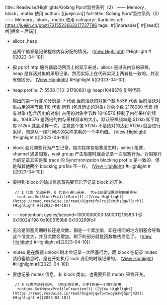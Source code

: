 title:: Readwise/Highlights/Golang Pprof监控系列（2） —— Memory，block，mutex 使用
author:: [[juejin.cn]]
full-title:: Golang Pprof监控系列（2） —— Memory，block，mutex 使用
category:: #articles
url:: https://juejin.cn/post/7215523663217737786
tags:: #[[inoreader]] #[[read]] #[[掘金 - 后端]]
- allocs ,heap
  
  这两个值都是记录程序内存分配的情况。 ([View Highlight](https://read.readwise.io/read/01gxmhr7k4ge77za9tarhkyv4e)) #Highlight #[[2023-04-10]]
- 按 pprof http 服务器启动网页上的显示来说，allocs 是过去内存的采样，heap 是存活对象的采用记录，然而实际上在代码实现上两者是一致的。并没有做区分。 ([View Highlight](https://read.readwise.io/read/01gxmhrmw7nq92jwpv0bk82j50)) #Highlight #[[2023-04-10]]
- heap profile: 7: 5536 [110: 2178080] @ heap/1048576
    复制代码
  
  输出的第一行含义分别是: 7 代表 当前活跃的对象个数 5536 代表 当前活跃对象占用的字节数 110 代表 所有 (包含历史的对象) 对象个数 2178080 代表 所有对象 (包含历史的对象) 占用的对象字节数 1048576 控制了内存采样的频率，1048576 是两倍的内存采样频率的大小，默认采样频率是 512kb 即平均每 512kb 就会采样一次，注意这个值 512kb 不是绝对的达到 512kb 就会进行采样，而是从一段时间内的采样来看的一个平均值。 ([View Highlight](https://read.readwise.io/read/01gxmjd4gdsks4km3eh8fa3ayt)) #Highlight #[[2023-04-10]]
- block 会对哪些行为产生记录，每次程序锁阻塞发生时，select 阻塞，channel 通道阻塞，wait group 产生阻塞时就会记录一次阻塞行为。对阻塞行为的记录其实是和 trace 的 Synchronization blocking profile 是一致的，但是和其他两个 blocking profile 不一样。 ([View Highlight](https://read.readwise.io/read/01gxmjfenfw6knfhf949ykx356)) #Highlight #[[2023-04-10]]
- 要得到 block 的输出信息首先要开启下记录 block 的开关.
  
       // 1 代表 全部采样，0 代表不进行采用， 大于1则是设置纳秒的采样率
    	runtime.SetBlockProfileRate(1) ([View Highlight](https://read.readwise.io/read/01gxmjfy7rx15dmjhs3gw75jrh)) #Highlight #[[2023-04-10]]
- --- contention:
    cycles/second=1000000000
    180001216583 1 @ 0x1002a1198 0x1005159b8 0x100299fc4
- 无论是阻塞周期时长还是次数，都是一个累加值，即在相同的地方阻塞会导致这个值变大，并且次数会增加。剩下的部分就是函数堆栈信息了。 ([View Highlight](https://read.readwise.io/read/01gxmjn8nvew1ezpxna9r1q387)) #Highlight #[[2023-04-10]]
- mutex 是在解锁 unlock 时才会记录一次阻塞行为，而 block 在记录 mutex 锁阻塞信息时，是在开始执行 lock 调用的时候记录的。 ([View Highlight](https://read.readwise.io/read/01gxmjqhpwc5b4q2vh2tgr2d6h)) #Highlight #[[2023-04-10]]
- 要想记录 mutex 信息，和 block 类似，也需要开启 mutex 采样开关。
  
       // 0 代表不进行采用， 1则全部采用，大于1则是一个随机采用
       	runtime.SetMutexProfileFraction(1) ([View Highlight](https://read.readwise.io/read/01gxmjqwfpvtwpya2wj5pnj429)) #Highlight #[[2023-04-10]]